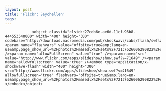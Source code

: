 ```yaml
---
layout: post
title: 'Flickr: Seychellen'
tags:
---
```



                <object classid="clsid:d27cdb6e-ae6d-11cf-96b8-444553540000" width="400" height="300" codebase="http://download.macromedia.com/pub/shockwave/cabs/flash/swflash.cab#version=6,0,40,0"><param name="flashvars" value="offsite=true&amp;lang=en-us&amp;page_show_url=%2Fphotos%2Fmazedlx%2Fsets%2F72157626006290822%2Fshow%2F&amp;page_show_back_url=%2Fphotos%2Fmazedlx%2Fsets%2F72157626006290822%2F&amp;set_id=72157626006290822&amp;jump_to=" /><param name="allowFullScreen" value="true" /><param name="src" value="http://www.flickr.com/apps/slideshow/show.swf?v=71649" /><param name="allowfullscreen" value="true" /><embed type="application/x-shockwave-flash" width="400" height="300" src="http://www.flickr.com/apps/slideshow/show.swf?v=71649" allowfullscreen="true" flashvars="offsite=true&amp;lang=en-us&amp;page_show_url=%2Fphotos%2Fmazedlx%2Fsets%2F72157626006290822%2Fshow%2F&amp;page_show_back_url=%2Fphotos%2Fmazedlx%2Fsets%2F72157626006290822%2F&amp;set_id=72157626006290822&amp;jump_to="></embed></object>
